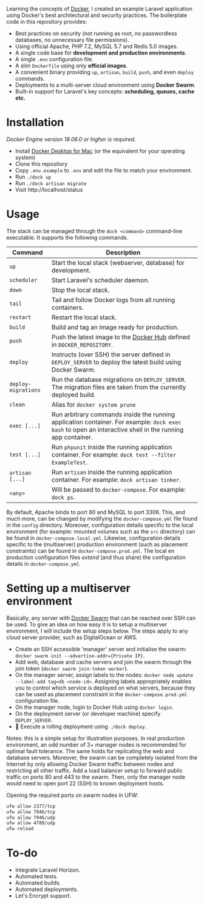 Learning the concepts of [Docker](https://www.docker.com/), I created an example Laravel application using Docker's best architectural and security practices. The boilerplate code in this repository provides:

- Best practices on security (not running as root, no passwordless databases, no unnecessary file permissions).
- Using official Apache, PHP 7.2, MySQL 5.7 and Redis 5.0 images.
- A single code base for **development and production environments**.
- A single `.env` configuration file.
- A slim `Dockerfile` using only **official images**.
- A convenient binary providing `up`, `artisan`, `build`, `push`, and even `deploy` commands.
- Deployments to a multi-server cloud environment using **Docker Swarm**.
- Built-in support for Laravel's key concepts: **scheduling, queues, cache etc.**

# Installation

*Docker Engine version 18.06.0 or higher is required.*

- Install [Docker Desktop for Mac](https://hub.docker.com/editions/community/docker-ce-desktop-mac) (or the equivalent for your operating system)
- Clone this repository
- Copy `.env.example` to `.env` and edit the file to match your environment.
- Run `./dock up`
- Run `./dock artisan migrate`
- Visit http://localhost/status

# Usage

The stack can be managed through the `dock <command>` command-line executable. It supports the following commands.

| Command | Description |
|---------|-------------|
| `up` | Start the local stack (webserver, database) for development. |
| `scheduler` | Start Laravel's scheduler daemon. |
| `down` | Stop the local stack. |
| `tail` | Tail and follow Docker logs from all running containers. |
| `restart` | Restart the local stack. |
| `build` | Build and tag an image ready for production. |
| `push` | Push the latest image to the [Docker Hub](https://hub.docker.com/) defined in `DOCKER_REPOSITORY`. |
| `deploy` | Instructs (over SSH) the server defined in `DEPLOY_SERVER` to deploy the latest build using Docker Swarm. |
| `deploy-migrations` | Run the database migrations on `DEPLOY_SERVER`. The migration files are taken from the currently deployed build. |
| `clean` | Alias for `docker system prune` |
| `exec [...]` | Run arbitrary commands inside the running application container. For example: `dock exec bash` to open an interactive shell in the running app container. |
| `test [...]` | Run `phpunit` inside the running application container. For example: `dock test --filter ExampleTest`. |
| `artisan [...]` | Run `artisan` inside the running application container. For example: `dock artisan tinker`. |
| `<any>` | Will be passed to `docker-compose`. For example: `dock ps`. |

By default, Apache binds to port 80 and MySQL to port 3306. This, and much more, can be changed by modifying the `docker-compose.yml` file found in the `config` directory. Moreover, configuration details specific to the local environment (for example: mounted volumes such as the `src` directory) can be found in `docker-compose.local.yml`. Likewise, configuration details specific to the (multiserver) production environment (such as placement constraints) can be found in `docker-compose.prod.yml`. The local en production configuration files *extend* (and thus share) the configuration details in `docker-compose.yml`.

# Setting up a multiserver environment

Basically, any server with [Docker Swarm](https://docs.docker.com/engine/swarm/) that can be reached over SSH can be used. To give an idea on how easy it is to setup a multiserver environment, I will include the setup steps below. The steps apply to any cloud server provider, such as DigitalOcean or AWS.

- Create an SSH accessible 'manager' server and initialise the swarm: `docker swarm init --advertise-addr={Private IP}`.
- Add web, database and cache servers and join the swarm through the join token (`docker swarm join-token worker`).
- On the manager server, assign labels to the nodes: `docker node update --label-add tag=db <node-id>`. Assigning labels appropriately enables you to control which service is deployed on what servers, because they can be used as placement constraint in the `docker-compose.prod.yml` configuration file.
- On the manager node, login to Docker Hub using `docker login`.
- On the deployment server (or developer machine) specify `DEPLOY_SERVER`.
- 🚀 Execute a rolling deployment using `./dock deploy`.

Notes: this is a simple setup for illustration purposes. In real production environment, an odd number of 3+ manager nodes is recommended for optimal fault tolerance. The same holds for replicating the web and database servers. Moreover, the swarm can be completely isolated from the Internet by only allowing Docker Swarm traffic between nodes and restricting all other traffic. Add a load balancer setup to forward public traffic on ports 80 and 443 to the swarm. Then, only the manager node would need to open port 22 (SSH) to known deployment hosts.

Opening the required ports on swarm nodes in UFW:
```bash
ufw allow 2377/tcp
ufw allow 7946/tcp
ufw allow 7946/udp
ufw allow 4789/udp
ufw reload
```

# To-do

- Integrate Laravel Horizon.
- Automated tests.
- Automated builds.
- Automated deployments.
- Let's Encrypt support.
